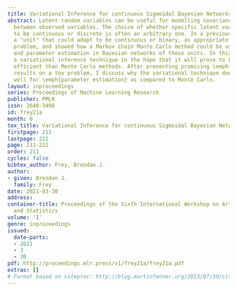```yaml
---
title: Variational Inference for continuous Sigmoidal Bayesian Networks
abstract: Latent random variables can be useful for modelling covariance relationships
  between observed variables. The choice of whether specific latent variables ought
  to be continuous or discrete is often an arbitrary one. In a previous paper, I presented
  a "unit" that could adapt to be continuous or binary, as appropriate for the current
  problem, and showed how a Markov chain Monte Carlo method could be used for inference
  and parameter estimation in Bayesian networks of these units. In this paper, I develop
  a variational inference technique in the hope that it will prove to be more computationally
  efficient than Monte Carlo methods. After presenting promising \emph{inference}
  results on a toy problem, I discuss why the variational technique does not work
  well for \emph{parameter estimation} as compared to Monte Carlo.
layout: inproceedings
series: Proceedings of Machine Learning Research
publisher: PMLR
issn: 2640-3498
id: frey21a
month: 0
tex_title: Variational Inference for continuous Sigmoidal Bayesian Networks
firstpage: 211
lastpage: 222
page: 211-222
order: 211
cycles: false
bibtex_author: Frey, Brendan J.
author:
- given: Brendan J.
  family: Frey
date: 2021-03-30
address:
container-title: Proceedings of the Sixth International Workshop on Artificial Intelligence
  and Statistics
volume: '1'
genre: inproceedings
issued:
  date-parts:
  - 2021
  - 3
  - 30
pdf: http://proceedings.mlr.press/v1/frey21a/frey21a.pdf
extras: []
# Format based on citeproc: http://blog.martinfenner.org/2013/07/30/citeproc-yaml-for-bibliographies/
---
```

